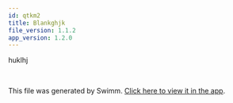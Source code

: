 ```yaml
---
id: qtkm2
title: Blankghjk
file_version: 1.1.2
app_version: 1.2.0
---
```


huklhj

<br/>

This file was generated by Swimm. [Click here to view it in the app](http://localhost:5001/repos/ls4DA2fLasmQuEbT4ipw/docs/qtkm2).
